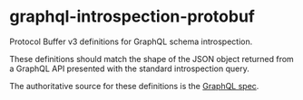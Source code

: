 # graphql-introspection-protobuf

Protocol Buffer v3 definitions for GraphQL schema introspection.

These definitions should match the shape of the JSON object returned from a GraphQL API presented with the standard introspection query.

The authoritative source for these definitions is the [GraphQL spec](https://github.com/graphql/graphql-spec/blob/master/spec/Section%204%20--%20Introspection.md).
